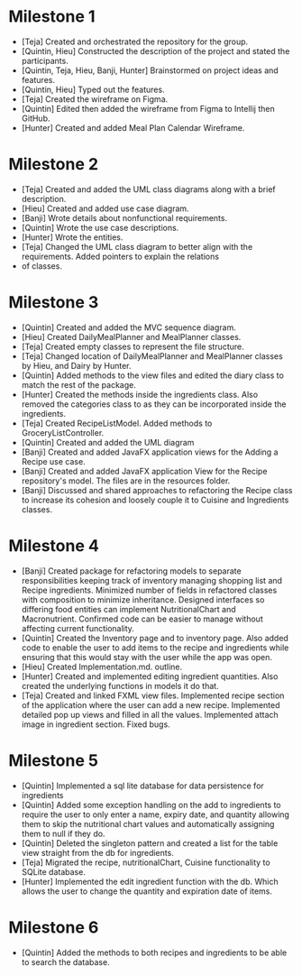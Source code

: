 # Milestone 1

- [Teja] Created and orchestrated the repository for the group.
- [Quintin, Hieu] Constructed the description of the project and stated the participants. 
- [Quintin, Teja, Hieu, Banji, Hunter] Brainstormed on project ideas and features. 
- [Quintin, Hieu] Typed out the features. 
- [Teja] Created the wireframe on Figma.
- [Quintin] Edited then added the wireframe from Figma to Intellij then GitHub.
- [Hunter] Created and added Meal Plan Calendar Wireframe.

# Milestone 2

- [Teja] Created and added the UML class diagrams along with a brief description.
- [Hieu] Created and added use case diagram.
- [Banji] Wrote details about nonfunctional requirements.
- [Quintin] Wrote the use case descriptions.
- [Hunter] Wrote the entities. 
- [Teja] Changed the UML class diagram to better align with the requirements. Added pointers to explain the relations 
- of classes.

# Milestone 3
- [Quintin] Created and added the MVC sequence diagram.
- [Hieu] Created DailyMealPlanner and MealPlanner classes.
- [Teja] Created empty classes to represent the file structure.
- [Teja] Changed location of DailyMealPlanner and MealPlanner classes by Hieu, and Dairy by Hunter.
- [Quintin] Added methods to the view files and edited the diary class to match the rest of the package.
- [Hunter] Created the methods inside the ingredients class. Also removed the categories class to as they can be incorporated inside the ingredients.
- [Teja] Created RecipeListModel. Added methods to GroceryListController.
- [Quintin] Created and added the UML diagram
- [Banji] Created and added JavaFX application views for the Adding a Recipe use case.
- [Banji] Created and added JavaFX application View for the Recipe repository's model. The files are in the resources folder.
- [Banji] Discussed and shared approaches to refactoring the Recipe class to increase its cohesion and loosely couple it to Cuisine and Ingredients classes. 

# Milestone 4
- [Banji] Created package for refactoring models to separate responsibilities keeping track of inventory
          managing shopping list and Recipe ingredients. Minimized number of fields in refactored classes 
          with composition to minimize inheritance. Designed interfaces so differing food entities can implement
          NutritionalChart and Macronutrient. Confirmed code can be easier to manage without affecting current 
          functionality.
- [Quintin] Created the Inventory page and to inventory page. Also added code to enable the user to add items to the recipe
            and ingredients while ensuring that this would stay with the user while the app was open. 
- [Hieu] Created Implementation.md. outline.
- [Hunter] Created and implemented editing ingredient quantities. Also created the underlying functions in models it do that.
- [Teja] Created and linked FXML view files. Implemented recipe section of the application where the user can add a new recipe.
            Implemented detailed pop up views and filled in all the values. Implemented attach image in ingredient section.
            Fixed bugs.

# Milestone 5
- [Quintin] Implemented a sql lite database for data persistence for ingredients
- [Quintin] Added some exception handling on the add to ingredients to require the user to only enter a name, expiry date,
and quantity allowing them to skip the nutritional chart values and automatically assigning them to null if they do.
- [Quintin] Deleted the singleton pattern and created a list for the table view straight from the db for ingredients.
- [Teja] Migrated the recipe, nutritionalChart, Cuisine functionality to SQLite database.
- [Hunter] Implemented the edit ingredient function with the db. Which allows the user to change the quantity and expiration date of items. 
# Milestone 6
- [Quintin] Added the methods to both recipes and ingredients to be able to search the database.
